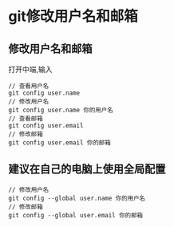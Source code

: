 # git修改用户名和邮箱
## 修改用户名和邮箱
打开中端,输入
```
// 查看用户名
git config user.name
// 修改用户名
git config user.name 你的用户名
// 查看邮箱
git config user.email
// 修改邮箱
git config user.email 你的邮箱
```
## 建议在自己的电脑上使用全局配置
```
// 修改用户名
git config --global user.name 你的用户名
// 修改邮箱
git config --global user.email 你的邮箱
```